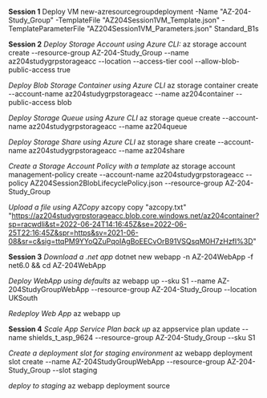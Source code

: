 **Session 1**
Deploy VM
new-azresourcegroupdeployment -Name "AZ-204-Study_Group" -TemplateFile  "AZ204Session1VM_Template.json" -TemplateParameterFile "AZ204Session1VM_Parameters.json"
Standard_B1s

**Session 2**
*Deploy Storage Account using Azure CLI:*
    az storage account create --resource-group AZ-204-Study_Group --name az204studygrpstorageacc --location --access-tier cool --allow-blob-public-access true

*Deploy Blob Storage Container using Azure CLI*
    az storage container create --account-name az204studygrpstorageacc --name az204container --public-access blob

*Deploy Storage Queue using Azure CLI*
    az storage queue create --account-name az204studygrpstorageacc --name az204queue

*Deploy Storage Share using Azure CLI*
    az storage share create --account-name az204studygrpstorageacc --name az204share

*Create a Storage Account Policy with a template*
    az storage account management-policy create --account-name az204studygrpstorageacc --policy AZ204Session2BlobLifecyclePolicy.json --resource-group AZ-204-Study_Group

*Upload a file using AZCopy*
    azcopy copy "azcopy.txt" "https://az204studygrpstorageacc.blob.core.windows.net/az204container?sp=racwdli&st=2022-06-24T14:16:45Z&se=2022-06-25T22:16:45Z&spr=https&sv=2021-06-08&sr=c&sig=ttqPM9YYoQZuPqoIAgBoEECvOrB91VSQsqM0H7zHzfI%3D"

**Session 3**
*Download a .net app*
dotnet new webapp -n AZ-204WebApp -f net6.0 && cd AZ-204WebApp

*Deploy WebApp using defaults*
az webapp up --sku S1 --name AZ-204StudyGroupWebApp --resource-group AZ-204-Study_Group --location UKSouth

*Redeploy Web App*
az webapp up

**Session 4**
*Scale App Service Plan back up* 
az appservice plan update --name shields_t_asp_9624 --resource-group AZ-204-Study_Group --sku S1

*Create a deployment slot for staging environment*
az webapp deployment slot create --name AZ-204StudyGroupWebApp --resource-group AZ-204-Study_Group --slot staging

*deploy to staging*
az webapp deployment source